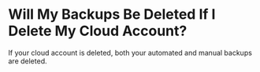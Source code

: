 # Will My Backups Be Deleted If I Delete My Cloud Account?<a name="dds_faq_0008"></a>

If your cloud account is deleted, both your automated and manual backups are deleted.


